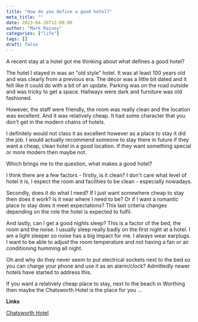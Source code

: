 ```yaml
---
title: "How do you define a good hotel?"
meta_title: ""
date: 2023-04-26T12:00:00
author: "Mark Rainey"
categories: ["life"]
tags: []
draft: false
---
```


A recent stay at a hotel got me thinking about what defines a good hotel?


The hotel I stayed in was an "old style" hotel. It was at least 100 years old and was clearly from a previous era. The décor was a little bit dated and it felt like it could do with a bit of an update. Parking was on the road outside and was tricky to get a space. Hallways were dark and furniture was old fashioned.

However, the staff were friendly, the room was really clean and the location was excellent. And it was relatively cheap. It had some character that you don't get in the modern chains of hotels.

I definitely would not class it as excellent however as a place to stay it did the job. I would actually recommend someone to stay there in future if they want a cheap, clean hotel in a good location. If they want something special or more modern then maybe not.

Which brings me to the question, what makes a good hotel?

I think there are a few factors - firstly, is it clean? I don't care what level of hotel it is, I expect the room and facilities to be clean - especially nowadays. 

Secondly, does it do what I need? If I just want somewhere cheap to stay then does it work? Is it near where I need to be? Or if I want a romantic place to stay does it meet expectations? This last criteria changes depending on the role the hotel is expected to fulfil.

And lastly, can I get a good nights sleep? This is a factor of the bed, the room and the noise. I usually sleep really badly on the first night at a hotel. I am a light sleeper so noise has a big impact for me. I always wear earplugs. I want to be able to adjust the room temperature and not having a fan or air conditioning humming all night. 

Oh and why do they never seem to put electrical sockets next to the bed so you can charge your phone and use it as an alarm/clock? Admittedly newer hotels have started to address this.

If you want a relatively cheap place to stay, next to the beach in Worthing then maybe the Chatsworth Hotel is the place for you ...

__Links__

[Chatsworth Hotel](https://www.chatsworthworthing.co.uk/)
